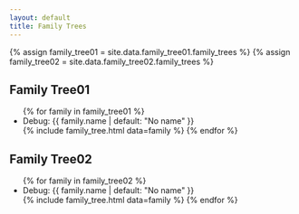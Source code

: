 ```yaml
---
layout: default
title: Family Trees
---
```


{% assign family_tree01 = site.data.family_tree01.family_trees %}
{% assign family_tree02 = site.data.family_tree02.family_trees %}

<h2>Family Tree01</h2>
<ul>
  {% for family in family_tree01 %}
    <li>Debug: {{ family.name | default: "No name" }}</li>
    {% include family_tree.html data=family %}
  {% endfor %}
</ul>

<h2>Family Tree02</h2>
<ul>
  {% for family in family_tree02 %}
    <li>Debug: {{ family.name | default: "No name" }}</li>
    {% include family_tree.html data=family %}
  {% endfor %}
</ul>
